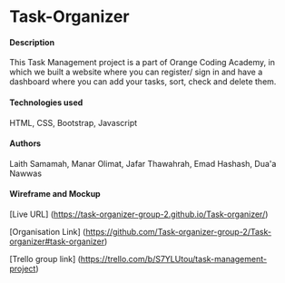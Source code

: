 # Task-Organizer


<h4> Description </h4>

This Task Management project is a part of Orange Coding Academy, in which we built a website where you can register/ sign in and have a dashboard where you can add your tasks, sort, check and delete them.

 <h4> Technologies used </h4>

HTML, CSS, Bootstrap, Javascript

<h4> Authors</h4>

Laith Samamah, Manar Olimat, Jafar Thawahrah, Emad Hashash, Dua'a Nawwas

<h4> Wireframe and Mockup </h4>

[Live URL] (https://task-organizer-group-2.github.io/Task-organizer/)

[Organisation Link] (https://github.com/Task-organizer-group-2/Task-organizer#task-organizer)

[Trello group link] (https://trello.com/b/S7YLUtou/task-management-project)



